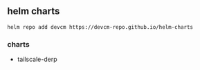 ## helm charts

```shell
helm repo add devcm https://devcm-repo.github.io/helm-charts
```

### charts
- tailscale-derp
